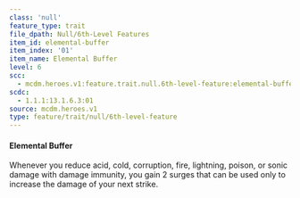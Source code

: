 ```yaml
---
class: 'null'
feature_type: trait
file_dpath: Null/6th-Level Features
item_id: elemental-buffer
item_index: '01'
item_name: Elemental Buffer
level: 6
scc:
  - mcdm.heroes.v1:feature.trait.null.6th-level-feature:elemental-buffer
scdc:
  - 1.1.1:13.1.6.3:01
source: mcdm.heroes.v1
type: feature/trait/null/6th-level-feature
---
```


#### Elemental Buffer

Whenever you reduce acid, cold, corruption, fire, lightning, poison, or sonic damage with damage immunity, you gain 2 surges that can be used only to increase the damage of your next strike.
